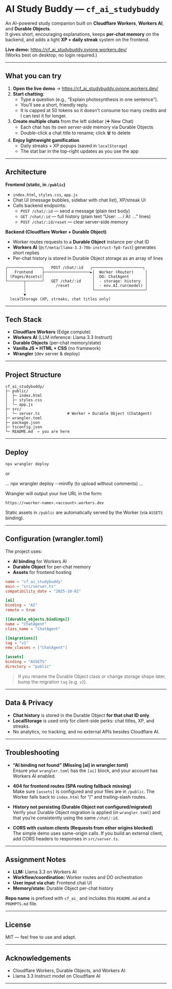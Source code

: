 # AI Study Buddy — `cf_ai_studybuddy`

An AI-powered study companion built on **Cloudflare Workers**, **Workers AI**, and **Durable Objects**.  
It gives short, encouraging explanations, keeps **per-chat memory** on the backend, and adds a light **XP + daily streak** system on the frontend.

**Live demo:** https://cf_ai_studybuddy.ovione.workers.dev/  
(Works best on desktop; no login required.)

---

##  What you can try

1) **Open the live demo** → https://cf_ai_studybuddy.ovione.workers.dev/  
2) **Start chatting**:  
   - Type a question (e.g., “Explain photosynthesis in one sentence”).  
   - You’ll see a short, friendly reply.
   - It is capped at 50 tokens so it doesn't consume too many credits and I can test it for longer.
3) **Create multiple chats** from the left sidebar (➕ New Chat)  
   - Each chat has its own *server-side* memory via Durable Objects  
   - Double-click a chat title to rename; click 🗑 to delete  
4) **Enjoy lightweight gamification**  
   - Daily streaks + XP popups (saved in `localStorage`)  
   - The stat bar in the top-right updates as you use the app

---

##  Architecture

**Frontend (static, in `/public`)**
- `index.html`, `styles.css`, `app.js`
- Chat UI (message bubbles, sidebar with chat list), XP/streak UI
- Calls backend endpoints:
  - `POST /chat/:id` — send a message (plain text body)
  - `GET /chat/:id` — full history (plain text “User: … / AI: …” lines)
  - `POST /chat/:id/reset` — clear server-side memory

**Backend (Cloudflare Worker + Durable Object)**
- Worker routes requests to a **Durable Object** instance per chat ID
- **Workers AI** (`@cf/meta/llama-3.3-70b-instruct-fp8-fast`) generates short replies
- Per-chat history is stored in Durable Object storage as an array of lines

```
┌───────────────┐   POST /chat/:id   ┌──────────────────────┐
│   Frontend    ├────────────────────►│  Worker (Router)     │
│ (Pages/Assets)│                     │  DO: ChatAgent       │
└───────┬───────┘   GET /chat/:id     │  - storage: history  │
        │             /reset          │  - env.AI.run(model) │
        │                             └──────────────────────┘
        ▼
  localStorage (XP, streaks, chat titles only)
```

---

## Tech Stack

- **Cloudflare Workers** (Edge compute)
- **Workers AI** (LLM inference: Llama 3.3 Instruct)
- **Durable Objects** (per-chat memory/state)
- **Vanilla JS + HTML + CSS** (no framework)
- **Wrangler** (dev server & deploy)

---

## Project Structure

```
cf_ai_studybuddy/
├─ public/
│  ├─ index.html
│  ├─ styles.css
│  └─ app.js
├─ src/
│  └─ server.ts            # Worker + Durable Object (ChatAgent)
├─ wrangler.toml
├─ package.json
├─ tsconfig.json
└─ README.md  ← you are here
```

---

## Deploy

```
npx wrangler deploy
```

or

...
npx wrangler deploy --minifly (to upload without comments)
...

Wrangler will output your live URL in the form:
```
https://<worker-name>.<account>.workers.dev
```

Static assets in `/public` are automatically served by the Worker (via `ASSETS` binding).

---

## Configuration (wrangler.toml)

The project uses:
- **AI binding** for Workers AI
- **Durable Object** for per-chat memory
- **Assets** for frontend hosting

```toml
name = "cf_ai_studybuddy"
main = "src/server.ts"
compatibility_date = "2025-10-01"

[ai]
binding = "AI"
remote = true

[[durable_objects.bindings]]
name = "ChatAgent"
class_name = "ChatAgent"

[[migrations]]
tag = "v1"
new_classes = ["ChatAgent"]

[assets]
binding = "ASSETS"
directory = "public"
```

> If you rename the Durable Object class or change storage shape later, bump the migration `tag` (e.g. `v2`).

---

## Data & Privacy

- **Chat history** is stored in the Durable Object **for that chat ID only**.  
- **LocalStorage** is used only for client-side perks: chat titles, XP, and streaks.  
- No analytics, no tracking, and no external APIs besides Cloudflare AI.

---

## Troubleshooting

- **“AI binding not found” (Missing [ai] in wrangler.toml)**  
  Ensure your `wrangler.toml` has the `[ai]` block, and your account has Workers AI enabled.

- **404 for frontend routes (SPA routing fallback missing)**  
  Make sure `[assets]` is configured and your files are in `/public`. The Worker falls back to `index.html` for “/” and trailing-slash routes.

- **History not persisting (Durable Object not configured/migrated)**  
  Verify your Durable Object migration is applied (in `wrangler.toml`) and that you’re consistently using the same `/chat/:id`.

- **CORS with custom clients (Requests from other origins blocked)**  
  The simple demo uses same-origin calls. If you build an external client, add CORS headers to responses in `src/server.ts`.

---

## Assignment Notes

- **LLM:** Llama 3.3 on Workers AI  
- **Workflow/coordination:** Worker routes and DO orchestration  
- **User input via chat:** Frontend chat UI 
- **Memory/state:** Durable Object per-chat history  

**Repo name** is prefixed with `cf_ai_` and includes this `README.md` and a `PROMPTS.md` file.

---

## License

MIT — feel free to use and adapt.

---

## Acknowledgements

- Cloudflare Workers, Durable Objects, and Workers AI  
- Llama 3.3 Instruct model on Cloudflare AI

---